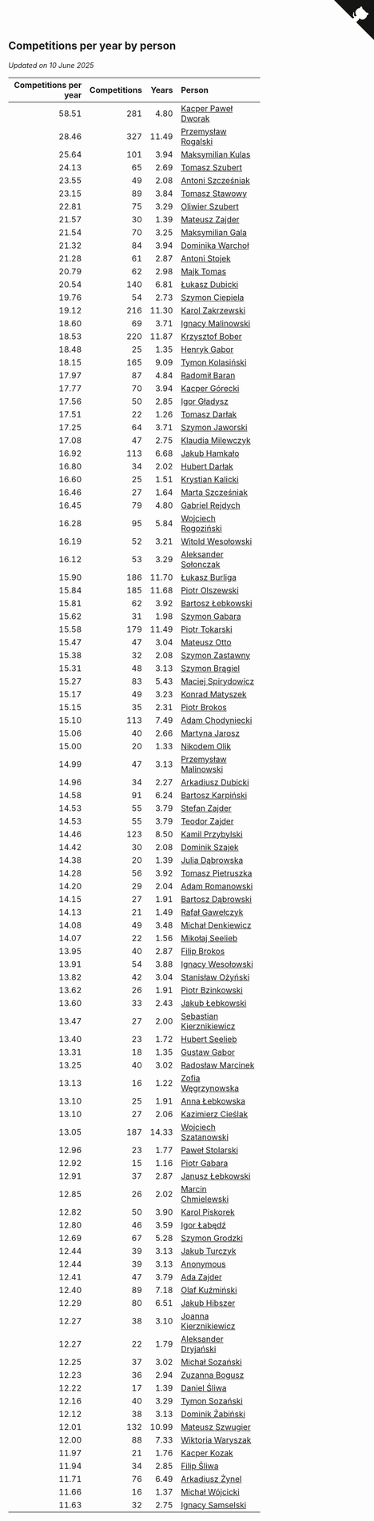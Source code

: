 ## Competitions per year by person

*Updated on 10 June 2025*

| Competitions per year | Competitions | Years | Person |
| ---: | ---: | ---: | :--- |
| 58.51 | 281 | 4.80 | [Kacper Paweł Dworak](https://www.worldcubeassociation.org/persons/2020DWOR01) |
| 28.46 | 327 | 11.49 | [Przemysław Rogalski](https://www.worldcubeassociation.org/persons/2013ROGA02) |
| 25.64 | 101 | 3.94 | [Maksymilian Kulas](https://www.worldcubeassociation.org/persons/2021KULA02) |
| 24.13 | 65 | 2.69 | [Tomasz Szubert](https://www.worldcubeassociation.org/persons/2022SZUB02) |
| 23.55 | 49 | 2.08 | [Antoni Szcześniak](https://www.worldcubeassociation.org/persons/2023SZCZ04) |
| 23.15 | 89 | 3.84 | [Tomasz Stawowy](https://www.worldcubeassociation.org/persons/2021STAW01) |
| 22.81 | 75 | 3.29 | [Oliwier Szubert](https://www.worldcubeassociation.org/persons/2022SZUB01) |
| 21.57 | 30 | 1.39 | [Mateusz Zajder](https://www.worldcubeassociation.org/persons/2024ZAJD01) |
| 21.54 | 70 | 3.25 | [Maksymilian Gala](https://www.worldcubeassociation.org/persons/2022GALA01) |
| 21.32 | 84 | 3.94 | [Dominika Warchoł](https://www.worldcubeassociation.org/persons/2021WARC01) |
| 21.28 | 61 | 2.87 | [Antoni Stojek](https://www.worldcubeassociation.org/persons/2022STOJ03) |
| 20.79 | 62 | 2.98 | [Majk Tomas](https://www.worldcubeassociation.org/persons/2022TOMA05) |
| 20.54 | 140 | 6.81 | [Łukasz Dubicki](https://www.worldcubeassociation.org/persons/2018DUBI01) |
| 19.76 | 54 | 2.73 | [Szymon Ciepiela](https://www.worldcubeassociation.org/persons/2022CIEP01) |
| 19.12 | 216 | 11.30 | [Karol Zakrzewski](https://www.worldcubeassociation.org/persons/2014ZAKR01) |
| 18.60 | 69 | 3.71 | [Ignacy Malinowski](https://www.worldcubeassociation.org/persons/2021MALI02) |
| 18.53 | 220 | 11.87 | [Krzysztof Bober](https://www.worldcubeassociation.org/persons/2013BOBE01) |
| 18.48 | 25 | 1.35 | [Henryk Gabor](https://www.worldcubeassociation.org/persons/2024GABO02) |
| 18.15 | 165 | 9.09 | [Tymon Kolasiński](https://www.worldcubeassociation.org/persons/2016KOLA02) |
| 17.97 | 87 | 4.84 | [Radomił Baran](https://www.worldcubeassociation.org/persons/2020BARA02) |
| 17.77 | 70 | 3.94 | [Kacper Górecki](https://www.worldcubeassociation.org/persons/2021GORE01) |
| 17.56 | 50 | 2.85 | [Igor Gładysz](https://www.worldcubeassociation.org/persons/2022GLAD01) |
| 17.51 | 22 | 1.26 | [Tomasz Darłak](https://www.worldcubeassociation.org/persons/2024DARL01) |
| 17.25 | 64 | 3.71 | [Szymon Jaworski](https://www.worldcubeassociation.org/persons/2021JAWO01) |
| 17.08 | 47 | 2.75 | [Klaudia Milewczyk](https://www.worldcubeassociation.org/persons/2022MILE05) |
| 16.92 | 113 | 6.68 | [Jakub Hamkało](https://www.worldcubeassociation.org/persons/2018HAMK01) |
| 16.80 | 34 | 2.02 | [Hubert Darłak](https://www.worldcubeassociation.org/persons/2023DARL03) |
| 16.60 | 25 | 1.51 | [Krystian Kalicki](https://www.worldcubeassociation.org/persons/2023KALI10) |
| 16.46 | 27 | 1.64 | [Marta Szcześniak](https://www.worldcubeassociation.org/persons/2023SZCZ07) |
| 16.45 | 79 | 4.80 | [Gabriel Rejdych](https://www.worldcubeassociation.org/persons/2020REJD01) |
| 16.28 | 95 | 5.84 | [Wojciech Rogoziński](https://www.worldcubeassociation.org/persons/2019ROGO04) |
| 16.19 | 52 | 3.21 | [Witold Wesołowski](https://www.worldcubeassociation.org/persons/2022WESO01) |
| 16.12 | 53 | 3.29 | [Aleksander Sołonczak](https://www.worldcubeassociation.org/persons/2022SOLO01) |
| 15.90 | 186 | 11.70 | [Łukasz Burliga](https://www.worldcubeassociation.org/persons/2013BURL01) |
| 15.84 | 185 | 11.68 | [Piotr Olszewski](https://www.worldcubeassociation.org/persons/2013OLSZ02) |
| 15.81 | 62 | 3.92 | [Bartosz Łebkowski](https://www.worldcubeassociation.org/persons/2021LEBK01) |
| 15.62 | 31 | 1.98 | [Szymon Gabara](https://www.worldcubeassociation.org/persons/2023GABA01) |
| 15.58 | 179 | 11.49 | [Piotr Tokarski](https://www.worldcubeassociation.org/persons/2013TOKA01) |
| 15.47 | 47 | 3.04 | [Mateusz Otto](https://www.worldcubeassociation.org/persons/2022OTTO01) |
| 15.38 | 32 | 2.08 | [Szymon Zastawny](https://www.worldcubeassociation.org/persons/2023ZAST01) |
| 15.31 | 48 | 3.13 | [Szymon Brągiel](https://www.worldcubeassociation.org/persons/2022BRAG03) |
| 15.27 | 83 | 5.43 | [Maciej Spirydowicz](https://www.worldcubeassociation.org/persons/2020SPIR01) |
| 15.17 | 49 | 3.23 | [Konrad Matyszek](https://www.worldcubeassociation.org/persons/2022MATY02) |
| 15.15 | 35 | 2.31 | [Piotr Brokos](https://www.worldcubeassociation.org/persons/2023BROK01) |
| 15.10 | 113 | 7.49 | [Adam Chodyniecki](https://www.worldcubeassociation.org/persons/2017CHOD02) |
| 15.06 | 40 | 2.66 | [Martyna Jarosz](https://www.worldcubeassociation.org/persons/2022JARO01) |
| 15.00 | 20 | 1.33 | [Nikodem Olik](https://www.worldcubeassociation.org/persons/2024OLIK01) |
| 14.99 | 47 | 3.13 | [Przemysław Malinowski](https://www.worldcubeassociation.org/persons/2022MALI01) |
| 14.96 | 34 | 2.27 | [Arkadiusz Dubicki](https://www.worldcubeassociation.org/persons/2023DUBI01) |
| 14.58 | 91 | 6.24 | [Bartosz Karpiński](https://www.worldcubeassociation.org/persons/2019KARP03) |
| 14.53 | 55 | 3.79 | [Stefan Zajder](https://www.worldcubeassociation.org/persons/2021ZAJD02) |
| 14.53 | 55 | 3.79 | [Teodor Zajder](https://www.worldcubeassociation.org/persons/2021ZAJD03) |
| 14.46 | 123 | 8.50 | [Kamil Przybylski](https://www.worldcubeassociation.org/persons/2016PRZY01) |
| 14.42 | 30 | 2.08 | [Dominik Szajek](https://www.worldcubeassociation.org/persons/2023SZAJ01) |
| 14.38 | 20 | 1.39 | [Julia Dąbrowska](https://www.worldcubeassociation.org/persons/2024DABR01) |
| 14.28 | 56 | 3.92 | [Tomasz Pietruszka](https://www.worldcubeassociation.org/persons/2021PIET01) |
| 14.20 | 29 | 2.04 | [Adam Romanowski](https://www.worldcubeassociation.org/persons/2023ROMA10) |
| 14.15 | 27 | 1.91 | [Bartosz Dąbrowski](https://www.worldcubeassociation.org/persons/2023DABR07) |
| 14.13 | 21 | 1.49 | [Rafał Gawełczyk](https://www.worldcubeassociation.org/persons/2023GAWE01) |
| 14.08 | 49 | 3.48 | [Michał Denkiewicz](https://www.worldcubeassociation.org/persons/2021DENK01) |
| 14.07 | 22 | 1.56 | [Mikołaj Seelieb](https://www.worldcubeassociation.org/persons/2023SEEL04) |
| 13.95 | 40 | 2.87 | [Filip Brokos](https://www.worldcubeassociation.org/persons/2022BROK03) |
| 13.91 | 54 | 3.88 | [Ignacy Wesołowski](https://www.worldcubeassociation.org/persons/2021WESO01) |
| 13.82 | 42 | 3.04 | [Stanisław Ożyński](https://www.worldcubeassociation.org/persons/2022OZYN01) |
| 13.62 | 26 | 1.91 | [Piotr Bzinkowski](https://www.worldcubeassociation.org/persons/2023BZIN01) |
| 13.60 | 33 | 2.43 | [Jakub Łebkowski](https://www.worldcubeassociation.org/persons/2023LEBK01) |
| 13.47 | 27 | 2.00 | [Sebastian Kierznikiewicz](https://www.worldcubeassociation.org/persons/2023KIER02) |
| 13.40 | 23 | 1.72 | [Hubert Seelieb](https://www.worldcubeassociation.org/persons/2023SEEL02) |
| 13.31 | 18 | 1.35 | [Gustaw Gabor](https://www.worldcubeassociation.org/persons/2024GABO01) |
| 13.25 | 40 | 3.02 | [Radosław Marcinek](https://www.worldcubeassociation.org/persons/2022MARC05) |
| 13.13 | 16 | 1.22 | [Zofia Węgrzynowska](https://www.worldcubeassociation.org/persons/2024WEGR01) |
| 13.10 | 25 | 1.91 | [Anna Łebkowska](https://www.worldcubeassociation.org/persons/2023LEBK04) |
| 13.10 | 27 | 2.06 | [Kazimierz Cieślak](https://www.worldcubeassociation.org/persons/2023CIES01) |
| 13.05 | 187 | 14.33 | [Wojciech Szatanowski](https://www.worldcubeassociation.org/persons/2011SZAT01) |
| 12.96 | 23 | 1.77 | [Paweł Stolarski](https://www.worldcubeassociation.org/persons/2023STOL04) |
| 12.92 | 15 | 1.16 | [Piotr Gabara](https://www.worldcubeassociation.org/persons/2024GABA02) |
| 12.91 | 37 | 2.87 | [Janusz Łebkowski](https://www.worldcubeassociation.org/persons/2022LEBK01) |
| 12.85 | 26 | 2.02 | [Marcin Chmielewski](https://www.worldcubeassociation.org/persons/2023CHMI01) |
| 12.82 | 50 | 3.90 | [Karol Piskorek](https://www.worldcubeassociation.org/persons/2021PISK01) |
| 12.80 | 46 | 3.59 | [Igor Łabędź](https://www.worldcubeassociation.org/persons/2021LABE01) |
| 12.69 | 67 | 5.28 | [Szymon Grodzki](https://www.worldcubeassociation.org/persons/2020GROD01) |
| 12.44 | 39 | 3.13 | [Jakub Turczyk](https://www.worldcubeassociation.org/persons/2022TURC02) |
| 12.44 | 39 | 3.13 | [Anonymous](https://www.worldcubeassociation.org/persons/2022ANON03) |
| 12.41 | 47 | 3.79 | [Ada Zajder](https://www.worldcubeassociation.org/persons/2021ZAJD01) |
| 12.40 | 89 | 7.18 | [Olaf Kuźmiński](https://www.worldcubeassociation.org/persons/2018KUZM02) |
| 12.29 | 80 | 6.51 | [Jakub Hibszer](https://www.worldcubeassociation.org/persons/2018HIBS01) |
| 12.27 | 38 | 3.10 | [Joanna Kierznikiewicz](https://www.worldcubeassociation.org/persons/2022KIER01) |
| 12.27 | 22 | 1.79 | [Aleksander Dryjański](https://www.worldcubeassociation.org/persons/2023DRYJ01) |
| 12.25 | 37 | 3.02 | [Michał Sozański](https://www.worldcubeassociation.org/persons/2022SOZA02) |
| 12.23 | 36 | 2.94 | [Zuzanna Bogusz](https://www.worldcubeassociation.org/persons/2022BOGU01) |
| 12.22 | 17 | 1.39 | [Daniel Śliwa](https://www.worldcubeassociation.org/persons/2024SLIW01) |
| 12.16 | 40 | 3.29 | [Tymon Sozański](https://www.worldcubeassociation.org/persons/2022SOZA01) |
| 12.12 | 38 | 3.13 | [Dominik Żabiński](https://www.worldcubeassociation.org/persons/2022ZABI01) |
| 12.01 | 132 | 10.99 | [Mateusz Szwugier](https://www.worldcubeassociation.org/persons/2014SZWU01) |
| 12.00 | 88 | 7.33 | [Wiktoria Waryszak](https://www.worldcubeassociation.org/persons/2018WARY01) |
| 11.97 | 21 | 1.76 | [Kacper Kozak](https://www.worldcubeassociation.org/persons/2023KOZA05) |
| 11.94 | 34 | 2.85 | [Filip Śliwa](https://www.worldcubeassociation.org/persons/2022SLIW01) |
| 11.71 | 76 | 6.49 | [Arkadiusz Żynel](https://www.worldcubeassociation.org/persons/2018ZYNE01) |
| 11.66 | 16 | 1.37 | [Michał Wójcicki](https://www.worldcubeassociation.org/persons/2024WOJC01) |
| 11.63 | 32 | 2.75 | [Ignacy Samselski](https://www.worldcubeassociation.org/persons/2022SAMS03) |


<a href="https://github.com/noeruchangd/wca_statistics_vn" class="github-corner" aria-label="View source on Github"><svg width="80" height="80" viewBox="0 0 250 250" style="fill:#151513; color:#fff; position: absolute; top: 0; border: 0; right: 0;" aria-hidden="true"><path d="M0,0 L115,115 L130,115 L142,142 L250,250 L250,0 Z"></path><path d="M128.3,109.0 C113.8,99.7 119.0,89.6 119.0,89.6 C122.0,82.7 120.5,78.6 120.5,78.6 C119.2,72.0 123.4,76.3 123.4,76.3 C127.3,80.9 125.5,87.3 125.5,87.3 C122.9,97.6 130.6,101.9 134.4,103.2" fill="currentColor" style="transform-origin: 130px 106px;" class="octo-arm"></path><path d="M115.0,115.0 C114.9,115.1 118.7,116.5 119.8,115.4 L133.7,101.6 C136.9,99.2 139.9,98.4 142.2,98.6 C133.8,88.0 127.5,74.4 143.8,58.0 C148.5,53.4 154.0,51.2 159.7,51.0 C160.3,49.4 163.2,43.6 171.4,40.1 C171.4,40.1 176.1,42.5 178.8,56.2 C183.1,58.6 187.2,61.8 190.9,65.4 C194.5,69.0 197.7,73.2 200.1,77.6 C213.8,80.2 216.3,84.9 216.3,84.9 C212.7,93.1 206.9,96.0 205.4,96.6 C205.1,102.4 203.0,107.8 198.3,112.5 C181.9,128.9 168.3,122.5 157.7,114.1 C157.9,116.9 156.7,120.9 152.7,124.9 L141.0,136.5 C139.8,137.7 141.6,141.9 141.8,141.8 Z" fill="currentColor" class="octo-body"></path></svg></a><style>.github-corner:hover .octo-arm{animation:octocat-wave 560ms ease-in-out}@keyframes octocat-wave{0%,100%{transform:rotate(0)}20%,60%{transform:rotate(-25deg)}40%,80%{transform:rotate(10deg)}}@media (max-width:500px){.github-corner:hover .octo-arm{animation:none}.github-corner .octo-arm{animation:octocat-wave 560ms ease-in-out}}</style>
